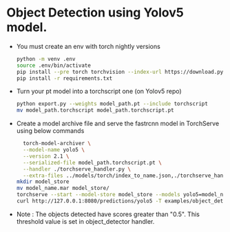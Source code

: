 # Object Detection using Yolov5 model.

* You must create an env with torch nightly versions
    ```bash
    python -m venv .env
    source .env/bin/activate
    pip install --pre torch torchvision --index-url https://download.pytorch.org/whl/nightly/cpu
    pip install -r requirements.txt
    ```

* Turn your pt model into a torchscript one (on Yolov5 repo)
    ```bash
    python export.py --weights model_path.pt --include torchscript
    mv model_path.torchscript model_path.torchscript.pt
    ```

* Create a model archive file and serve the fastrcnn model in TorchServe using below commands

    ```bash
	  torch-model-archiver \
	  --model-name yolo5 \
	  --version 2.1 \
	  --serialized-file model_path.torchscript.pt \
	  --handler ./torchserve_handler.py \
	  --extra-files ../models/torch/index_to_name.json,./torchserve_handler.py
    mkdir model_store
    mv model_name.mar model_store/
    torchserve --start --model-store model_store --models yolo5=model_name.mar --ts-config ./config.properties --foreground
    curl http://127.0.0.1:8080/predictions/yolo5 -T examples/object_detector/persons.jpg
    ```

* Note : The objects detected have scores greater than "0.5". This threshold value is set in object_detector handler. 
